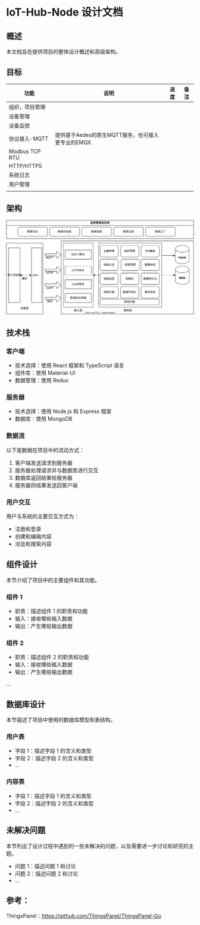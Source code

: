 # IoT-Hub-Node  设计文档

## 概述

本文档旨在提供项目的整体设计概述和高级架构。

## 目标

| 功能           | 说明                                              | 进度 | 备注 |
| -------------- | ------------------------------------------------- | ---- | ---- |
| 组织，项目管理 |                                                   |      |      |
| 设备管理       |                                                   |      |      |
| 设备监控       |                                                   |      |      |
| 协议接入-MQTT  | 提供基于Aedes的原生MQTT服务，也可接入更专业的EMQX |      |      |
| Modbus TCP RTU |                                                   |      |      |
| HTTP/HTTPS     |                                                   |      |      |
| 系统日志       |                                                   |      |      |
| 用户管理       |                                                   |      |      |
|                |                                                   |      |      |

## 架构

![IOT-Hub-Node系统架构](attachments/IOT-Hub-Node系统架构.svg)

## 技术栈



### 客户端

- 技术选择：使用 React 框架和 TypeScript 语言
- 组件库：使用 Material-UI
- 数据管理：使用 Redux

### 服务器

- 技术选择：使用 Node.js 和 Express 框架
- 数据库：使用 MongoDB

### 数据流

以下是数据在项目中的流动方式：

1. 客户端发送请求到服务器
2. 服务器处理请求并与数据库进行交互
3. 数据库返回结果给服务器
4. 服务器将结果发送回客户端

### 用户交互

用户与系统的主要交互方式为：

- 注册和登录
- 创建和编辑内容
- 浏览和搜索内容

## 组件设计

本节介绍了项目中的主要组件和其功能。

### 组件 1

- 职责：描述组件 1 的职责和功能
- 输入：接收哪些输入数据
- 输出：产生哪些输出数据

### 组件 2

- 职责：描述组件 2 的职责和功能
- 输入：接收哪些输入数据
- 输出：产生哪些输出数据

...

## 数据库设计

本节描述了项目中使用的数据库模型和表结构。

### 用户表

- 字段 1：描述字段 1 的含义和类型
- 字段 2：描述字段 2 的含义和类型
- ...

### 内容表

- 字段 1：描述字段 1 的含义和类型
- 字段 2：描述字段 2 的含义和类型
- ...

## 未解决问题

本节列出了设计过程中遇到的一些未解决的问题，以及需要进一步讨论和研究的主题。

- 问题 1：描述问题 1 和讨论
- 问题 2：描述问题 2 和讨论
- ...



## 参考：

ThingsPanel：https://github.com/ThingsPanel/ThingsPanel-Go

